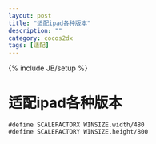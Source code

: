 ```yaml
---
layout: post
title: "适配ipad各种版本"
description: ""
category: cocos2dx
tags: [适配]
---
```

{% include JB/setup %}

适配ipad各种版本
==========

    #define SCALEFACTORX WINSIZE.width/480
    #define SCALEFACTORY WINSIZE.height/800


